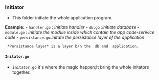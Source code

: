
### Initiator 
- This folder initiate the whole application program.

**Example:**
    - `handler.go` : *initiate handler*
    - `db.go` :*initiate database*
    - `module.go` : *initiate the module inside which contain the app code-serivice code*
    - `persistance.go`:*initate the persistance layer of the application*

` *Persistance layer* is a layer b/n the  db and  application.`


#### `Initator.go`
- `initator.go` it's where the magic happen;It bring the whole initators together. 



